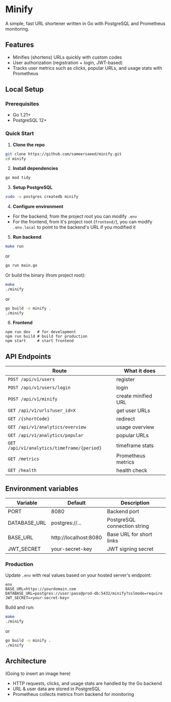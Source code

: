 # Minify

A simple, fast URL shortener written in Go with PostgreSQL and Prometheus monitoring.


## Features
- Minifies (shortens) URLs quickly with custom codes 
- User authorization (registration + login, JWT-based)  
- Tracks user metrics such as clicks, popular URLs, and usage stats with Prometheus  


## Local Setup

### Prerequisites

- Go 1.21+  
- PostgreSQL 12+  


### Quick Start

1. **Clone the repo**
```bash
git clone https://github.com/sameersaeed/minify.git
cd minify
```

2. **Install dependencies**
```bash
go mod tidy
```

3. **Setup PostgreSQL**
```bash
sudo -u postgres createdb minify
```

4. **Configure environment**
- For the backend, from the project root you can modify `.env`
- For the frontend, from it's project root (`frontend/`), you can modify `.env.local` to point to the backend's URL if you modified it

5. **Run backend**
```bash
make run
```
or
```bash
go run main.go
```

Or build the binary (from project root):
```bash
make
./minify
```
or
```bash
go build -o minify .
./minify
```

6. **Frontend**
```bashnpm install
npm run dev   # for development
npm run build # build for production
npm start     # start frontend
```


## API Endpoints
| Route                                          | What it does        |
|------------------------------------------------|---------------------|
| `POST /api/v1/users`                           | register            |
| `POST /api/v1/users/login`                     | login               |
| `POST /api/v1/minify`                          | create minified URL |
| `GET /api/v1/urls?user_id=X`                   | get user URLs       |
| `GET /{shortCode}`                             | redirect            |
| `GET /api/v1/analytics/overview`               | usage overview      |
| `GET /api/v1/analytics/popular`                | popular URLs        |
| `GET /api/v1/analytics/timeframe/{period}`     | timeframe stats     |
| `GET /metrics`                                 | Prometheus metrics  |
| `GET /health`                                  | health check        |


## Environment variables

| Variable       | Default                               | Description                      |
|----------------|---------------------------------------|----------------------------------|
| PORT           | 8080                                  | Backend port                     |
| DATABASE_URL   | postgres://...                        | PostgreSQL connection string     |
| BASE_URL       | http://localhost:8080                 | Base URL for short links         |
| JWT_SECRET     | your-secret-key                       | JWT signing secret               |


### Production
Update `.env` with real values based on your hosted server's endpoint:
```
env
BASE_URL=https://yourdomain.com
DATABASE_URL=postgres://user:pass@prod-db:5432/minify?sslmode=require
JWT_SECRET=<your-secret-key>
```

Build and run:
```bash
make
./minify
```
or
```bash
go build -o minify .
./minify
```


## Architecture
(Going to insert an image here)
- HTTP requests, clicks, and usage stats are handled by the Go backend  
- URL & user data are stored in PostgreSQL  
- Prometheus collects metrics from backend for monitoring
